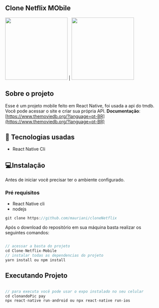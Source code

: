 ## Clone Netflix MObile

<img src="https://user-images.githubusercontent.com/32397288/94930451-cadfb580-049c-11eb-9b2f-4c6a6c128af5.png" width="200"> | <img src="https://user-images.githubusercontent.com/32397288/94930675-2447e480-049d-11eb-9a4b-cd994f421f79.png" width="200"> 


## Sobre o projeto

Esse é um projeto mobile feito em React Native, foi usada a api do tmdb. Você pode acessar o site e criar sua própria API.
**Documentação**: [https://www.themoviedb.org/?language=pt-BR](https://www.themoviedb.org/?language=pt-BR)

## 🚀 Tecnologias usadas

- React Native Cli

## 💻Instalação

Antes de iniciar você precisar ter o ambiente configurado.

### Pré requisitos

- React Native cli
- nodejs

```jsx
git clone https://github.com/mauriani/cloneNetflix
```

Após o download do repositório em sua máquina basta realizar os seguintes comandos:

```jsx

// acessar a basta do projeto
cd Clone-Netflix-Mobile
// instalar todas as dependencias do projeto
yarn install ou npm install

```

## Executando Projeto

```jsx

// para executa você pode usar o expo instalado no seu celular
cd clonandoPic pay
npx react-native run-android ou npx react-native run-ios
```



